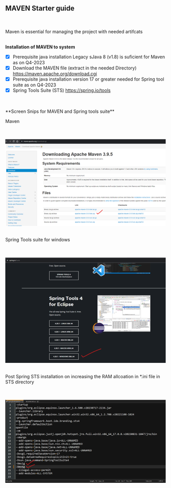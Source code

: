 ## MAVEN Starter guide

</br>
</br>
Maven is essential for managing the project with needed artifcats 
</br>
</br>

**Installation of MAVEN to system**
- [X] Prerequisite java installation Legacy sJava 8 (v1.8) is suficient for Maven as on Q4-2023 
- [X] Download the MAVEN file (extract in the needed Directory) https://maven.apache.org/download.cgi
- [X] Prerequisite java installation version 17 or greater needed for Spring tool suite as on Q4-2023 
- [X] Spring Tools Suite (STS) https://spring.io/tools
</br>

</br>
**Screen Snips for MAVEN and Spring tools suite**

Maven 

   </br>
   </br>
    <img src="./files/1-maven.png" >
   </br>
   </br>
   
Spring Tools suite for windows 

   </br>
   </br>
    <img src="./files/2-sts.png" >
   </br>
   </br>
   
Post Spring STS installation on increasing the RAM allcoation in *.ini file in STS directory

   </br>
   </br>
    <img src="./files/3-sts.png" >
   </br>
   </br>
